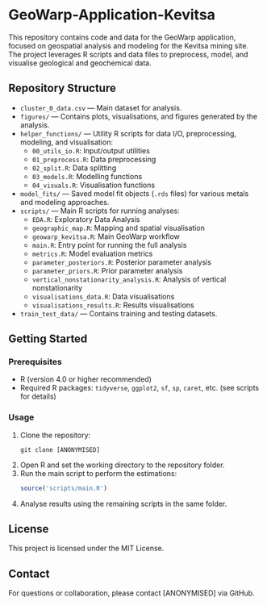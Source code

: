 # GeoWarp-Application-Kevitsa

This repository contains code and data for the GeoWarp application, focused on geospatial analysis and modeling for the Kevitsa mining site. The project leverages R scripts and data files to preprocess, model, and visualise geological and geochemical data.

## Repository Structure

- `cluster_0_data.csv` — Main dataset for analysis.
- `figures/` — Contains plots, visualisations, and figures generated by the analysis.
- `helper_functions/` — Utility R scripts for data I/O, preprocessing, modeling, and visualisation:
  - `00_utils_io.R`: Input/output utilities
  - `01_preprocess.R`: Data preprocessing
  - `02_split.R`: Data splitting
  - `03_models.R`: Modelling functions
  - `04_visuals.R`: Visualisation functions
- `model_fits/` — Saved model fit objects (`.rds` files) for various metals and modeling approaches.
- `scripts/` — Main R scripts for running analyses:
  - `EDA.R`: Exploratory Data Analysis
  - `geographic_map.R`: Mapping and spatial visualisation
  - `geowarp_kevitsa.R`: Main GeoWarp workflow
  - `main.R`: Entry point for running the full analysis
  - `metrics.R`: Model evaluation metrics
  - `parameter_posteriors.R`: Posterior parameter analysis
  - `parameter_priors.R`: Prior parameter analysis
  - `vertical_nonstationarity_analysis.R`: Analysis of vertical nonstationarity
  - `visualisations_data.R`: Data visualisations
  - `visualisations_results.R`: Results visualisations
- `train_test_data/` — Contains training and testing datasets.

## Getting Started

### Prerequisites
- R (version 4.0 or higher recommended)
- Required R packages: `tidyverse`, `ggplot2`, `sf`, `sp`, `caret`, etc. (see scripts for details)

### Usage
1. Clone the repository:
   ```
   git clone [ANONYMISED]
   ```
2. Open R and set the working directory to the repository folder.
3. Run the main script to perform the estimations:
   ```R
   source('scripts/main.R')
   ```
4. Analyse results using the remaining scripts in the same folder.

## License

This project is licensed under the MIT License.

## Contact

For questions or collaboration, please contact [ANONYMISED] via GitHub.

